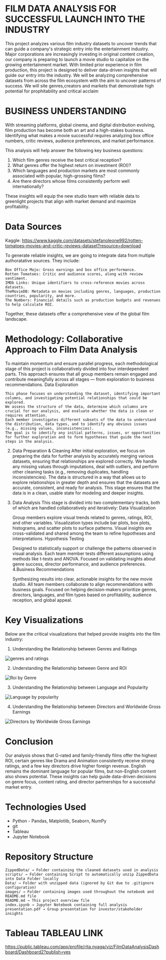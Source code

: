 # FILM DATA ANALYSIS FOR SUCCESSFUL LAUNCH INTO THE INDUSTRY

 This project analyzes various film industry datasets to uncover trends that can guide a company's strategic entry into the entertainment industry. 
 Major corporations are increasingly investing in original content creation, our company is preparing to launch a movie studio to capitalize on the growing entertainment market. With limited prior experience in film production, this project is designed to deliver data-driven insights that will guide our entry into the industry.
 We will be analyzing comprehensive datasets from across the film ecosystem with the aim to uncover patterns of success. We will site genres,creators and markets that demonstrate high potential for prophitability and critical acclaim

# BUSINESS UNDERSTANDING
With streaming platforms, global cinema, and digital distribution evolving, film production has become both an art and a high-stakes business. Identifying what makes a movie successful requires analyzing box office numbers, critic reviews, audience preferences, and market performance.

This analysis will help answer the following key business questions:

   1. Which film genres receive the best critical reception?
   2. What genres offer the highest return on investment (ROI)?
   3. Which languages and production markets are most commonly associated with popular, high-grossing films?
   4. Are there directors whose films consistently perform well internationally?

These insights will equip the new studio team with reliable data to greenlight projects that align with market demand and maximize profitability.

# Data Sources
Kaggle: https://www.kaggle.com/datasets/stefanoleone992/rotten-tomatoes-movies-and-critic-reviews-dataset?resource=download

To generate reliable insights, we are going to integrate data from multiple authoratative sources. They include:

    Box Office Mojo: Gross earnings and box office performance.
    Rotten Tomatoes: Critic and audience scores, along with review sentiment.
    IMDb Links: Unique identifiers to cross-reference movies across datasets.
    TheMovieDB: Metadata on movies including genres, languages, production countries, popularity, and more.
    The Numbers: Financial details such as production budgets and revenues to help calculate ROI.

Together, these datasets offer a comprehensive view of the global film landscape.
 
#  Methodology: Collaborative Approach to Film Data Analysis
To maintain momentum and ensure parallel progress, each methodological stage of this project is collaboratively divided into four interdependent parts. This approach ensures that all group members remain engaged and contribute meaningfully across all stages — from exploration to business recommendations.
 Data Exploration
 
    This phase focuses on understanding the dataset, identifying important columns, and investigating potential relationships that could be explored.
    We assess the structure of the data, determine which columns are crucial for our analysis, and evaluate whether the data is clean or requires attention.
    Each member investigates different subsets of the data to understand the distribution, data types, and to identify any obvious issues (e.g., missing values, inconsistencies).
    The goal is to identify any initial patterns, issues, or opportunities for further exploration and to form hypotheses that guide the next steps in the analysis.
 2. Data Preparation & Cleaning
    After initial exploration, we focus on preparing the data for further analysis by accurately merging various datasets, ensuring that relationships are explored correctly.
    We handle any missing values through imputations, deal with outliers, and perform other cleaning tasks (e.g., removing duplicates, handling inconsistencies).
    The data is structured in a way that allows us to explore relationships in greater depth and ensures that the datasets are accurate, consistent, and ready for analysis.
    This stage ensures that the data is in a clean, usable state for modeling and deeper insights.

3. Data Analysis
This stage is divided into two complementary tracks, both of which are handled collaboratively and iteratively:
Data Visualization

    Group members explore visual trends related to genres, ratings, ROI, and other variables.
    Visualization types include bar plots, box plots, histograms, and scatter plots to surface patterns.
    Visual insights are cross-validated and shared among the team to refine hypotheses and interpretations.
 Hypothesis Testing
 
    Designed to statistically support or challenge the patterns observed in visual analysis.
    Each team member tests different assumptions using methods like t-tests and ANOVA.
    Focused on validating insights about genre success, director performance, and audience preferences.
4.Business Recommendations

    Synthesizing results into clear, actionable insights for the new movie studio.
    All team members collaborate to align recommendations with business goals.
    Focused on helping decision-makers prioritize genres, directors, languages, and film types based on profitability, audience reception, and global appeal.

# Key Visualizations
Below are the critical visualizations that helped provide insights into the film industry:
1. Understanding the Relationship between Genres and Ratings

![genres and ratings](images/genres_ratings.png)

2. Understanding the Relationship between Genre and ROI

![Roi by Genre](images/Roi_Genre.png)

3. Understanding the Relationship between Language and Popularity

![Language by popularity](images/language%20by%20popularity.png)

4. Understanding the Relationship between Directors and Worldwide Gross Earnings

![Directors by  Worldwide Gross Earnings](images/Directors%20by%20gross.png)

#  Conclusion
Our analysis shows that G-rated and family-friendly films offer the highest ROI, certain genres like Drama and Animation consistently receive strong ratings, and a few key directors drive higher foreign revenue. English remains the dominant language for popular films, but non-English content also shows potential. These insights can help guide data-driven decisions on genre focus, content rating, and director partnerships for a successful market entry.
 # Technologies Used
 
  - Python - Pandas, Matplotlib, Seaborn, NumPy
  - git
  - Tableau
   - Jupyter Notebook
   #  Repository Structure
   
    ZippedData/ → Folder containing the cleaned datasets used in analysis
    scripts/ → Folder containing Script to automatically unzip ZippedData into Data Folder locally
    Data/ → Folder with unzipped data (ignored by Git due to .gitignore configuration)
    images/ → Folder containing images used throughout the notebook and README.md file
    README.md → This project overview file
    index.ipynb → Jupyter Notebook containing full analysis
    presentation.pdf → Group presentation for investor/stakeholder insights


 

# Tableau TABLEAU LINK
https://public.tableau.com/app/profile/rita.nyaga/viz/FilmDataAnalysisDashboard/Dashboard2?publish=yes






 
